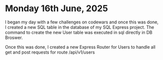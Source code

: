 # Monday 16th June, 2025

I began my day with a few challenges on codewars and once this was done, I created a new SQL table in the database of my SQL Express project.
The command to create the new User table was executed in sql directly in DB Broswer.

Once this was done, I created a new Express Router for Users to handle all get and post requests for route /api/v1/users
